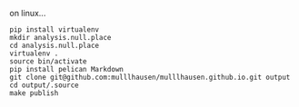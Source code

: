 on linux...

    pip install virtualenv
    mkdir analysis.null.place
    cd analysis.null.place
    virtualenv .
    source bin/activate
    pip install pelican Markdown
    git clone git@github.com:mulllhausen/mulllhausen.github.io.git output
    cd output/.source
    make publish
